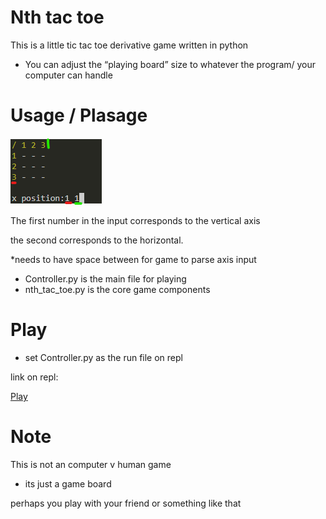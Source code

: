 # Nth tac toe
This is a little tic tac toe derivative game written in python

- You can adjust the “playing board” size to whatever the program/ your computer can handle

# Usage / Plasage

![title](/use.png)

The first number in the input corresponds to the vertical axis

the second corresponds to the horizontal.

*needs to have space between for game to parse axis input

 - Controller.py is the main file for playing
 - nth_tac_toe.py is the core game components

# Play

- set Controller.py as the run file on repl

link on repl:

[Play](https://repl.it/github/CoffeeCoder1015/Nth_tac_toe)

# Note
This is not an computer v human game
- its just a game board

perhaps you play with your friend or something like that
